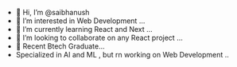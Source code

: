 - 👋 Hi, I’m @saibhanush
- 👀 I’m interested in Web Development ...
- 🌱 I’m currently learning React and Next ...
- 💞️ I’m looking to collaborate on any React project ...
- 🧐 Recent Btech Graduate...
- Specialized in AI and ML , but rn working on Web Development ..

<!---
saibhanush/saibhanush is a ✨ special ✨ repository because its `README.md` (this file) appears on your GitHub profile.
You can click the Preview link to take a look at your changes.
--->
